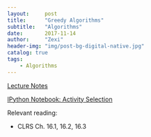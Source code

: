 ```yaml
---
layout:     post
title:      "Greedy Algorithms"
subtitle:   "Algorithms"
date:       2017-11-14
author:     "Zexi"
header-img: "img/post-bg-digital-native.jpg"
catalog: true
tags:
    - Algorithms
---
```


[Lecture Notes](https://zexihan.com/blog/docs/algorithms/CS161Lecture13.pdf)

[IPython Notebook: Activity Selection](https://zexihan.com/blog/docs/algorithms/lecture14_greedy.html)

Relevant reading:

* CLRS Ch. 16.1, 16.2, 16.3